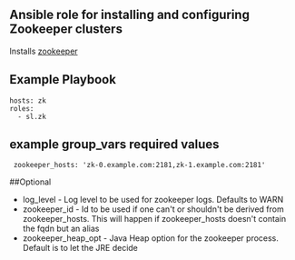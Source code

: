 ## Ansible role for installing and configuring Zookeeper clusters
Installs [zookeeper](http://zookeeper.apache.org/)

## Example Playbook
    hosts: zk
    roles:
      - sl.zk

## example group_vars required values
     zookeeper_hosts: 'zk-0.example.com:2181,zk-1.example.com:2181'


##Optional
- log_level - Log level to be used for zookeeper logs. Defaults to WARN
- zookeeper_id - Id to be used if one can't or shouldn't be derived from zookeeper_hosts. This will happen if zookeeper_hosts doesn't contain the fqdn but an alias
- zookeeper_heap_opt - Java Heap option for the zookeeper process. Default is to let the JRE decide


